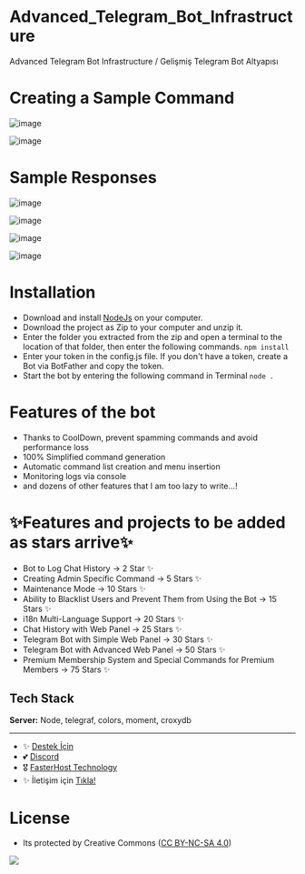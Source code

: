 # Advanced_Telegram_Bot_Infrastructure
Advanced Telegram Bot Infrastructure / Gelişmiş Telegram Bot Altyapısı

# Creating a Sample Command

![image](https://github.com/fastuptime/Advanced_Telegram_Bot_Infrastructure/assets/63351166/e8db190b-8011-49fc-89b0-bd807686a3e5)

![image](https://github.com/fastuptime/Advanced_Telegram_Bot_Infrastructure/assets/63351166/b13fa461-1fb3-4e47-8875-2183cae060ad)

# Sample Responses

![image](https://github.com/fastuptime/Advanced_Telegram_Bot_Infrastructure/assets/63351166/6b6d8570-3ec0-4d7c-b3fd-b517fc56f0f7)

![image](https://github.com/fastuptime/Advanced_Telegram_Bot_Infrastructure/assets/63351166/d261e0e7-d628-4256-b223-171af1e7052c)

![image](https://github.com/fastuptime/Advanced_Telegram_Bot_Infrastructure/assets/63351166/ef61e038-66f3-416b-9a1c-4326bb83a33c)

![image](https://github.com/fastuptime/Advanced_Telegram_Bot_Infrastructure/assets/63351166/7ef24dff-f5e0-4ae3-b590-092dbb7eabd7)


# Installation

- Download and install [NodeJs](https://nodejs.org/en/download) on your computer.
- Download the project as Zip to your computer and unzip it.
- Enter the folder you extracted from the zip and open a terminal to the location of that folder, then enter the following commands.
`npm install`
- Enter your token in the config.js file. If you don't have a token, create a Bot via BotFather and copy the token.
- Start the bot by entering the following command in Terminal
`node .`

# Features of the bot

- Thanks to CoolDown, prevent spamming commands and avoid performance loss
- 100% Simplified command generation
- Automatic command list creation and menu insertion
- Monitoring logs via console
- and dozens of other features that I am too lazy to write...!

# ✨Features and projects to be added as stars arrive✨

- Bot to Log Chat History -> 2 Star ✨
- Creating Admin Specific Command -> 5 Stars ✨
- Maintenance Mode -> 10 Stars ✨
- Ability to Blacklist Users and Prevent Them from Using the Bot -> 15 Stars ✨
- i18n Multi-Language Support -> 20 Stars ✨
- Chat History with Web Panel -> 25 Stars ✨
- Telegram Bot with Simple Web Panel -> 30 Stars ✨
- Telegram Bot with Advanced Web Panel -> 50 Stars ✨
- Premium Membership System and Special Commands for Premium Members -> 75 Stars ✨

## Tech Stack

**Server:** Node, telegraf, colors, moment, croxydb

---
- ✨ [Destek İçin](https://fastuptime.com) <br>
- 💕 [Discord](https://fastuptime.com/discord)<br>
- 🎖️ [FasterHost Technology](https://fasterhost.tech/)<br>
- ✨ İletişim için [Tıkla!](mailto:fastuptime@gmail.com)<br>

# License
- Its protected by Creative Commons ([CC BY-NC-SA 4.0](https://creativecommons.org/licenses/by-nc-sa/4.0/))

<a href="https://creativecommons.org/licenses/by-nc-sa/4.0/" title="BYNCSA40"><img src="https://licensebuttons.net/l/by-nc-sa/4.0/88x31.png"></a>
